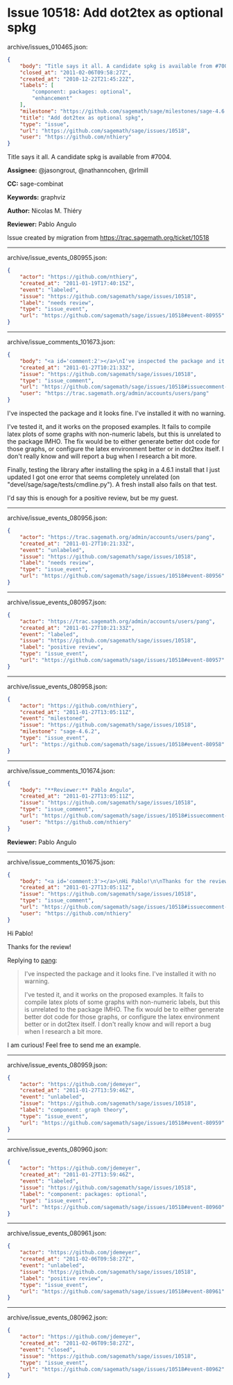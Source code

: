 # Issue 10518: Add dot2tex as optional spkg

archive/issues_010465.json:
```json
{
    "body": "Title says it all. A candidate spkg is available from #7004.\n\n**Assignee:** @jasongrout, @nathanncohen, @rlmill\n\n**CC:**  sage-combinat\n\n**Keywords:** graphviz\n\n**Author:** Nicolas M. Thi\u00e9ry\n\n**Reviewer:** Pablo Angulo\n\nIssue created by migration from https://trac.sagemath.org/ticket/10518\n\n",
    "closed_at": "2011-02-06T09:58:27Z",
    "created_at": "2010-12-22T21:45:22Z",
    "labels": [
        "component: packages: optional",
        "enhancement"
    ],
    "milestone": "https://github.com/sagemath/sage/milestones/sage-4.6.2",
    "title": "Add dot2tex as optional spkg",
    "type": "issue",
    "url": "https://github.com/sagemath/sage/issues/10518",
    "user": "https://github.com/nthiery"
}
```
Title says it all. A candidate spkg is available from #7004.

**Assignee:** @jasongrout, @nathanncohen, @rlmill

**CC:**  sage-combinat

**Keywords:** graphviz

**Author:** Nicolas M. Thiéry

**Reviewer:** Pablo Angulo

Issue created by migration from https://trac.sagemath.org/ticket/10518





---

archive/issue_events_080955.json:
```json
{
    "actor": "https://github.com/nthiery",
    "created_at": "2011-01-19T17:40:15Z",
    "event": "labeled",
    "issue": "https://github.com/sagemath/sage/issues/10518",
    "label": "needs review",
    "type": "issue_event",
    "url": "https://github.com/sagemath/sage/issues/10518#event-80955"
}
```



---

archive/issue_comments_101673.json:
```json
{
    "body": "<a id='comment:2'></a>\nI've inspected the package and it looks fine. I've installed it with no warning. \n\nI've tested it, and it works on the proposed examples. It fails to compile latex plots of some graphs with non-numeric labels, but this is unrelated to the package IMHO. The fix would be to either generate better dot code for those graphs, or configure the latex environment better or in dot2tex itself. I don't really know and will report a bug when I research a bit more.\n\nFinally, testing the library after installing the spkg in a 4.6.1 install that I just updated I got one error that seems completely unrelated (on \"devel/sage/sage/tests/cmdline.py\"). A fresh install also fails on that test.\n\nI'd say this is enough for a positive review, but be my guest.",
    "created_at": "2011-01-27T10:21:33Z",
    "issue": "https://github.com/sagemath/sage/issues/10518",
    "type": "issue_comment",
    "url": "https://github.com/sagemath/sage/issues/10518#issuecomment-101673",
    "user": "https://trac.sagemath.org/admin/accounts/users/pang"
}
```

<a id='comment:2'></a>
I've inspected the package and it looks fine. I've installed it with no warning. 

I've tested it, and it works on the proposed examples. It fails to compile latex plots of some graphs with non-numeric labels, but this is unrelated to the package IMHO. The fix would be to either generate better dot code for those graphs, or configure the latex environment better or in dot2tex itself. I don't really know and will report a bug when I research a bit more.

Finally, testing the library after installing the spkg in a 4.6.1 install that I just updated I got one error that seems completely unrelated (on "devel/sage/sage/tests/cmdline.py"). A fresh install also fails on that test.

I'd say this is enough for a positive review, but be my guest.



---

archive/issue_events_080956.json:
```json
{
    "actor": "https://trac.sagemath.org/admin/accounts/users/pang",
    "created_at": "2011-01-27T10:21:33Z",
    "event": "unlabeled",
    "issue": "https://github.com/sagemath/sage/issues/10518",
    "label": "needs review",
    "type": "issue_event",
    "url": "https://github.com/sagemath/sage/issues/10518#event-80956"
}
```



---

archive/issue_events_080957.json:
```json
{
    "actor": "https://trac.sagemath.org/admin/accounts/users/pang",
    "created_at": "2011-01-27T10:21:33Z",
    "event": "labeled",
    "issue": "https://github.com/sagemath/sage/issues/10518",
    "label": "positive review",
    "type": "issue_event",
    "url": "https://github.com/sagemath/sage/issues/10518#event-80957"
}
```



---

archive/issue_events_080958.json:
```json
{
    "actor": "https://github.com/nthiery",
    "created_at": "2011-01-27T13:05:11Z",
    "event": "milestoned",
    "issue": "https://github.com/sagemath/sage/issues/10518",
    "milestone": "sage-4.6.2",
    "type": "issue_event",
    "url": "https://github.com/sagemath/sage/issues/10518#event-80958"
}
```



---

archive/issue_comments_101674.json:
```json
{
    "body": "**Reviewer:** Pablo Angulo",
    "created_at": "2011-01-27T13:05:11Z",
    "issue": "https://github.com/sagemath/sage/issues/10518",
    "type": "issue_comment",
    "url": "https://github.com/sagemath/sage/issues/10518#issuecomment-101674",
    "user": "https://github.com/nthiery"
}
```

**Reviewer:** Pablo Angulo



---

archive/issue_comments_101675.json:
```json
{
    "body": "<a id='comment:3'></a>\nHi Pablo!\n\nThanks for the review!\n\nReplying to [pang](#comment%3A2):\n> I've inspected the package and it looks fine. I've installed it with no warning. \n> \n> I've tested it, and it works on the proposed examples. It fails to compile latex plots of some graphs with non-numeric labels, but this is unrelated to the package IMHO. The fix would be to either generate better dot code for those graphs, or configure the latex environment better or in dot2tex itself. I don't really know and will report a bug when I research a bit more.\n\nI am curious! Feel free to send me an example.",
    "created_at": "2011-01-27T13:05:11Z",
    "issue": "https://github.com/sagemath/sage/issues/10518",
    "type": "issue_comment",
    "url": "https://github.com/sagemath/sage/issues/10518#issuecomment-101675",
    "user": "https://github.com/nthiery"
}
```

<a id='comment:3'></a>
Hi Pablo!

Thanks for the review!

Replying to [pang](#comment%3A2):
> I've inspected the package and it looks fine. I've installed it with no warning. 
> 
> I've tested it, and it works on the proposed examples. It fails to compile latex plots of some graphs with non-numeric labels, but this is unrelated to the package IMHO. The fix would be to either generate better dot code for those graphs, or configure the latex environment better or in dot2tex itself. I don't really know and will report a bug when I research a bit more.

I am curious! Feel free to send me an example.



---

archive/issue_events_080959.json:
```json
{
    "actor": "https://github.com/jdemeyer",
    "created_at": "2011-01-27T13:59:46Z",
    "event": "unlabeled",
    "issue": "https://github.com/sagemath/sage/issues/10518",
    "label": "component: graph theory",
    "type": "issue_event",
    "url": "https://github.com/sagemath/sage/issues/10518#event-80959"
}
```



---

archive/issue_events_080960.json:
```json
{
    "actor": "https://github.com/jdemeyer",
    "created_at": "2011-01-27T13:59:46Z",
    "event": "labeled",
    "issue": "https://github.com/sagemath/sage/issues/10518",
    "label": "component: packages: optional",
    "type": "issue_event",
    "url": "https://github.com/sagemath/sage/issues/10518#event-80960"
}
```



---

archive/issue_events_080961.json:
```json
{
    "actor": "https://github.com/jdemeyer",
    "created_at": "2011-02-06T09:58:27Z",
    "event": "unlabeled",
    "issue": "https://github.com/sagemath/sage/issues/10518",
    "label": "positive review",
    "type": "issue_event",
    "url": "https://github.com/sagemath/sage/issues/10518#event-80961"
}
```



---

archive/issue_events_080962.json:
```json
{
    "actor": "https://github.com/jdemeyer",
    "created_at": "2011-02-06T09:58:27Z",
    "event": "closed",
    "issue": "https://github.com/sagemath/sage/issues/10518",
    "type": "issue_event",
    "url": "https://github.com/sagemath/sage/issues/10518#event-80962"
}
```
